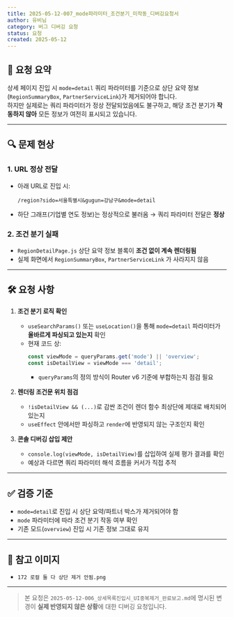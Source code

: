 ```yaml
---
title: 2025-05-12-007_mode파라미터_조건분기_미작동_디버깅요청서
author: 유비님
category: 버그 디버깅 요청
status: 요청
created: 2025-05-12
---
```


## 📌 요청 요약

상세 페이지 진입 시 `mode=detail` 쿼리 파라미터를 기준으로 상단 요약 정보(`RegionSummaryBox`, `PartnerServiceLink`)가 제거되어야 합니다.  
하지만 실제로는 쿼리 파라미터가 정상 전달되었음에도 불구하고, 해당 조건 분기가 **작동하지 않아** 모든 정보가 여전히 표시되고 있습니다.

---

## 🔍 문제 현상

### 1. URL 정상 전달

- 아래 URL로 진입 시:
  ```
  /region?sido=서울특별시&gugun=강남구&mode=detail
  ```
- 하단 그래프(기업별 연도 정보)는 정상적으로 불러옴 → 쿼리 파라미터 전달은 **정상**

### 2. 조건 분기 실패

- `RegionDetailPage.js` 상단 요약 정보 블록이 **조건 없이 계속 렌더링됨**
- 실제 화면에서 `RegionSummaryBox`, `PartnerServiceLink` 가 사라지지 않음

---

## 🛠 요청 사항

1. **조건 분기 로직 확인**
   - `useSearchParams()` 또는 `useLocation()`을 통해 `mode=detail` 파라미터가 **올바르게 파싱되고 있는지** 확인
   - 현재 코드 상:
     ```jsx
     const viewMode = queryParams.get('mode') || 'overview';
     const isDetailView = viewMode === 'detail';
     ```
     - `queryParams`의 정의 방식이 Router v6 기준에 부합하는지 점검 필요

2. **렌더링 조건문 위치 점검**
   - `!isDetailView && (...)`로 감싼 조건이 렌더 함수 최상단에 제대로 배치되어 있는지
   - `useEffect` 안에서만 파싱하고 `render`에 반영되지 않는 구조인지 확인

3. **콘솔 디버깅 삽입 제안**
   - `console.log(viewMode, isDetailView)`를 삽입하여 실제 평가 결과를 확인
   - 예상과 다르면 쿼리 파라미터 해석 흐름을 커서가 직접 추적

---

## ✅ 검증 기준

- `mode=detail`로 진입 시 상단 요약/파트너 박스가 제거되어야 함
- `mode` 파라미터에 따라 조건 분기 작동 여부 확인
- 기존 모드(`overview`) 진입 시 기존 정보 그대로 유지

---

## 📎 참고 이미지

- `172 로컬 둘 다 상단 제거 안됨.png`

---

> 본 요청은 `2025-05-12-006_상세목록진입시_UI중복제거_완료보고.md`에 명시된 변경이 **실제 반영되지 않은 상황**에 대한 디버깅 요청입니다.

